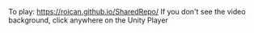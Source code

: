 To play: https://roican.github.io/SharedRepo/
If you don't see the video background, click anywhere on the Unity Player
